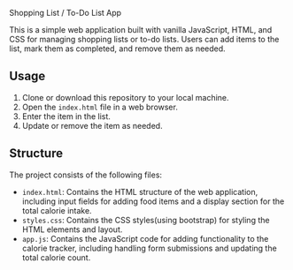  Shopping List / To-Do List App

This is a simple web application built with vanilla JavaScript, HTML, and CSS for managing shopping lists or to-do lists. Users can add items to the list, mark them as completed, and remove them as needed.

## Usage

1. Clone or download this repository to your local machine.
2. Open the `index.html` file in a web browser.
3. Enter the item in the list.
4. Update or remove the item as needed.

## Structure

The project consists of the following files:

- `index.html`: Contains the HTML structure of the web application, including input fields for adding food items and a display section for the total calorie intake.
- `styles.css`: Contains the CSS styles(using bootstrap) for styling the HTML elements and layout.
- `app.js`: Contains the JavaScript code for adding functionality to the calorie tracker, including handling form submissions and updating the total calorie count.

